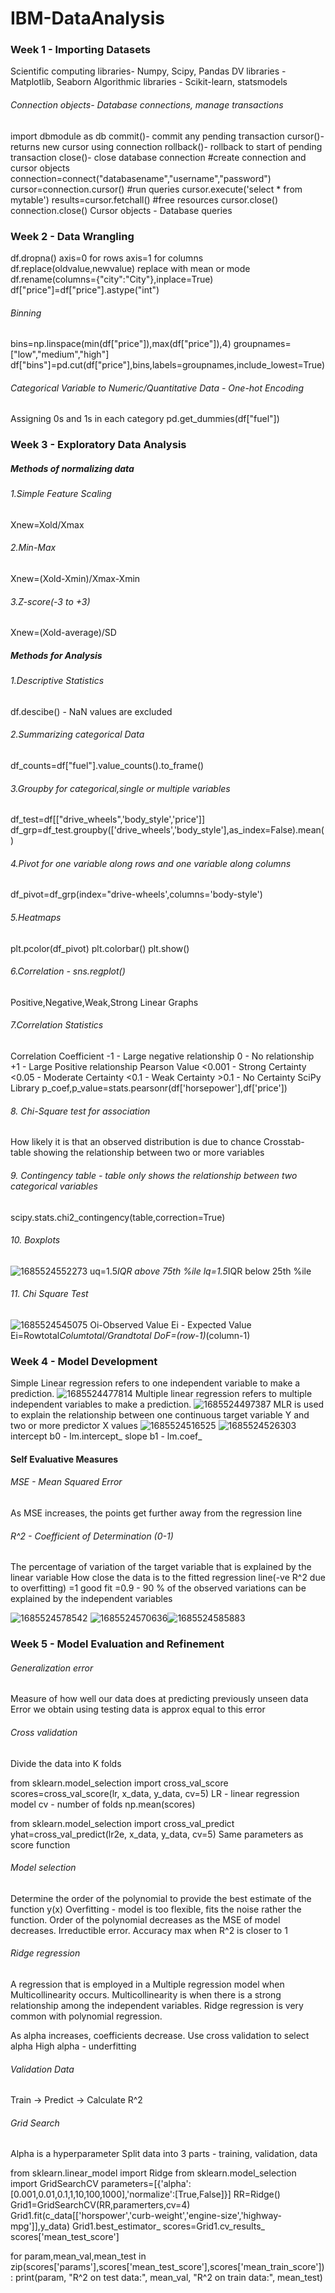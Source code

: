 # IBM-DataAnalysis

### Week 1 - Importing Datasets

Scientific computing libraries- Numpy, Scipy, Pandas
DV libraries - Matplotlib, Seaborn
Algorithmic libraries - Scikit-learn, statsmodels

###### Connection objects- Database connections, manage transactions

import dbmodule as db
commit()- commit any pending transaction
cursor()-returns new cursor using connection
rollback()- rollback to start of pending transaction
close()- close database connection
#create connection and cursor objects
connection=connect("databasename","username","password")
cursor=connection.cursor()
#run queries
cursor.execute('select * from mytable')
results=cursor.fetchall()
#free resources
cursor.close()
connection.close()
Cursor objects - Database queries

### Week 2 - Data Wrangling

df.dropna()
axis=0 for rows
axis=1 for columns
df.replace(oldvalue,newvalue)
replace with mean or mode
df.rename(columns={"city":"City"},inplace=True)
df["price"]=df["price"].astype("int")

###### Binning

bins=np.linspace(min(df["price"]),max(df["price"]),4)
groupnames=["low","medium","high"]
df["bins"]=pd.cut(df["price"],bins,labels=groupnames,include_lowest=True)

###### Categorical Variable to Numeric/Quantitative Data - One-hot Encoding

Assigning 0s and 1s in each category
pd.get_dummies(df["fuel"])

### Week 3 - Exploratory Data Analysis

##### Methods of normalizing data

###### 1.Simple Feature Scaling

Xnew=Xold/Xmax

###### 2.Min-Max

Xnew=(Xold-Xmin)/Xmax-Xmin

###### 3.Z-score(-3 to +3)

Xnew=(Xold-average)/SD

##### Methods for Analysis

###### 1.Descriptive Statistics

df.descibe() - NaN values are excluded

###### 2.Summarizing categorical Data

df_counts=df["fuel"].value_counts().to_frame()

###### 3.Groupby for categorical,single or multiple variables

df_test=df[["drive_wheels",'body_style','price']]
df_grp=df_test.groupby(['drive_wheels','body_style'],as_index=False).mean()

###### 4.Pivot for one variable along rows and one variable along columns

df_pivot=df_grp(index="drive-wheels',columns='body-style')

###### 5.Heatmaps

plt.pcolor(df_pivot)
plt.colorbar()
plt.show()

###### 6.Correlation - sns.regplot()

Positive,Negative,Weak,Strong Linear Graphs

###### 7.Correlation Statistics

Correlation Coefficient
		-1 - Large negative relationship
		 0 - No relationship
		+1 - Large Positive relationship
Pearson Value
		<0.001 - Strong Certainty
		<0.05 - Moderate Certainty
		<0.1 - Weak Certainty
		>0.1 - No Certainty
SciPy Library
p_coef,p_value=stats.pearsonr(df['horsepower'],df['price'])

###### 8. Chi-Square test for association

How likely it is that an observed distribution is due to chance
Crosstab- table showing the relationship between two or more variables

###### 9. Contingency table - table only shows the relationship between two categorical variables

scipy.stats.chi2_contingency(table,correction=True)

###### 10. Boxplots

![1685524552273](image/README/1685524552273.png)
uq=1.5*IQR above 75th %ile
lq=1.5*IQR below 25th %ile

###### 11. Chi Square Test

![1685524545075](image/README/1685524545075.png)
Oi-Observed Value
Ei - Expected Value
Ei=Rowtotal*Columtotal/Grandtotal
DoF=(row-1)*(column-1)

### Week 4 - Model Development

Simple Linear regression refers to one independent variable to make a prediction.
![1685524477814](image/README/1685524477814.png)
Multiple linear regression refers to multiple independent variables to make a prediction.
![1685524497387](image/README/1685524497387.png)
MLR is used to explain the relationship between one continuous target variable Y and two or more predictor X values
![1685524516525](image/README/1685524516525.png)
![1685524526303](image/README/1685524526303.png)
intercept b0 - lm.intercept_
slope b1 - lm.coef_

#### Self Evaluative Measures

###### MSE - Mean Squared Error

As MSE increases, the points get further away from the regression line

###### R^2 - Coefficient of Determination (0-1)

The percentage of variation of the target variable that is explained by the linear variable
How close the data is to the fitted regression line(-ve R^2 due to overfitting)
=1 good fit
=0.9 - 90 % of the observed variations can be explained by the independent variables

![1685524578542](image/README/1685524578542.png)
![1685524570636](image/README/1685524570636.png)![1685524585883](image/README/1685524585883.png)

### Week 5 - Model Evaluation and Refinement

###### Generalization error

Measure of how well our data does at predicting previously unseen data
Error we obtain using testing data is approx equal to this error

###### Cross validation

Divide the data into K folds

from sklearn.model_selection import cross_val_score
scores=cross_val_score(lr, x_data, y_data, cv=5)
LR - linear regression model
cv - number of folds
np.mean(scores)

from sklearn.model_selection import cross_val_predict
yhat=cross_val_predict(lr2e, x_data, y_data, cv=5)
Same parameters as score function

###### Model selection

Determine the order of the polynomial to provide the best estimate of the function y(x)
Overfitting - model is too flexible, fits the noise rather the function.
Order of the polynomial decreases as the MSE of model decreases.
Irreductible error.
Accuracy max when R^2 is closer to 1

###### Ridge regression

A regression that is employed in a Multiple regression model when Multicollinearity occurs.
Multicollinearity is when there is a strong relationship among the independent variables.
Ridge regression is very common with polynomial regression.

As alpha increases, coefficients decrease.
Use cross validation to select alpha
High alpha - underfitting

###### Validation Data

Train -> Predict -> Calculate R^2

###### Grid Search

Alpha is a hyperparameter
Split data into 3 parts - training, validation, data

from sklearn.linear_model import Ridge
from sklearn.model_selection import GridSearchCV
parameters=[{'alpha':[0.001,0.01,0.1,1,10,100,1000],'normalize':[True,False]}]
RR=Ridge()
Grid1=GridSearchCV(RR,paramerters,cv=4)
Grid1.fit(c_data[['horspower','curb-weight','engine-size','highway-mpg']],y_data)
Grid1.best_estimator_
scores=Grid1.cv_results_
scores['mean_test_score']

for param,mean_val,mean_test in zip(scores['params'],scores['mean_test_score'],scores['mean_train_score']):
	print(param, "R^2 on test data:", mean_val, "R^2 on train data:", mean_test)

